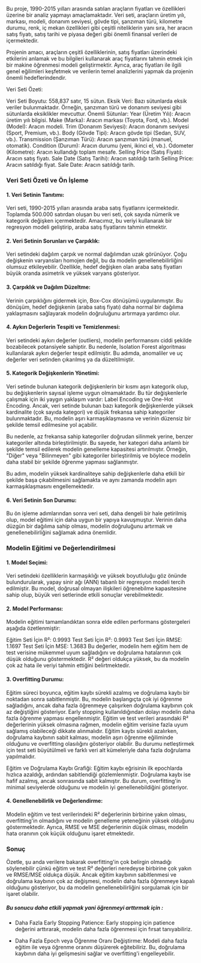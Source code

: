 Bu proje, 1990-2015 yılları arasında satılan araçların fiyatları ve özellikleri üzerine bir analiz yapmayı amaçlamaktadır. Veri seti, araçların üretim yılı, markası, modeli, donanım seviyesi, gövde tipi, şanzıman türü, kilometre durumu, renk, iç mekan özellikleri gibi çeşitli niteliklerin yanı sıra, her aracın satış fiyatı, satış tarihi ve piyasa değeri gibi önemli finansal verileri de içermektedir.

Projenin amacı, araçların çeşitli özelliklerinin, satış fiyatları üzerindeki etkilerini anlamak ve bu bilgileri kullanarak araç fiyatlarını tahmin etmek için bir makine öğrenmesi modeli geliştirmektir. Ayrıca, araç fiyatları ile ilgili genel eğilimleri keşfetmek ve verilerin temel analizlerini yapmak da projenin önemli hedeflerindendir.




Veri Seti Özeti:

Veri Seti Boyutu: 558,837 satır, 15 sütun.
Eksik Veri: Bazı sütunlarda eksik veriler bulunmaktadır. Örneğin, şanzıman türü ve donanım seviyesi gibi sütunlarda eksiklikler mevcuttur.
Önemli Sütunlar:
Year (Üretim Yılı): Aracın üretim yılı bilgisi.
Make (Marka): Aracın markası (Toyota, Ford, vb.).
Model (Model): Aracın modeli.
Trim (Donanım Seviyesi): Aracın donanım seviyesi (Sport, Premium, vb.).
Body (Gövde Tipi): Aracın gövde tipi (Sedan, SUV, vb.).
Transmission (Şanzıman Türü): Aracın şanzıman türü (manuel, otomatik).
Condition (Durum): Aracın durumu (yeni, ikinci el, vb.).
Odometer (Kilometre): Aracın kullandığı toplam mesafe.
Selling Price (Satış Fiyatı): Aracın satış fiyatı.
Sale Date (Satış Tarihi): Aracın satıldığı tarih
Selling Price: Aracın satıldığı fiyat.
Sale Date: Aracın satıldığı tarih.


### Veri Seti Özeti ve Ön İşleme
#### 1. Veri Setinin Tanıtımı:
Veri seti, 1990-2015 yılları arasında araba satış fiyatlarını içermektedir. Toplamda 500.000 satırdan oluşan bu veri seti, çok sayıda nümerik ve kategorik değişken içermektedir. Amacımız, bu veriyi kullanarak bir regresyon modeli geliştirip, araba satış fiyatlarını tahmin etmektir.

#### 2. Veri Setinin Sorunları ve Çarpıklık:
Veri setindeki dağılım çarpık ve normal dağılımdan uzak görünüyor. Çoğu değişkenin varyansları homojen değil, bu da modelin genellenebilirliğini olumsuz etkileyebilir. Özellikle, hedef değişken olan araba satış fiyatları büyük oranda asimetrik ve yüksek varyans gösteriyor.

#### 3. Çarpıklık ve Dağılım Düzeltme:
Verinin çarpıklığını gidermek için, Box-Cox dönüşümü uygulanmıştır. Bu dönüşüm, hedef değişkenin (araba satış fiyatı) daha normal bir dağılıma yaklaşmasını sağlayarak modelin doğruluğunu artırmaya yardımcı olur.

#### 4. Aykırı Değerlerin Tespiti ve Temizlenmesi:
Veri setindeki aykırı değerler (outliers), modelin performansını ciddi şekilde bozabilecek potansiyele sahiptir. Bu nedenle, Isolation Forest algoritması kullanılarak aykırı değerler tespit edilmiştir. Bu adımda, anomaliler ve uç değerler veri setinden çıkarılmış ya da düzeltilmiştir.

#### 5. Kategorik Değişkenlerin Yönetimi:
Veri setinde bulunan kategorik değişkenlerin bir kısmı aşırı kategorik olup, bu değişkenlerin sayısal işleme uygun olmamaktadır. Bu tür değişkenlerle çalışmak için iki yaygın yaklaşım vardır: Label Encoding ve One-Hot Encoding. Ancak, veri setinde bulunan bazı kategorik değişkenlerde yüksek kardinalite (çok sayıda kategori) ve düşük frekansa sahip kategoriler bulunmaktadır. Bu, modelin aşırı karmaşıklaşmasına ve verinin düzensiz bir şekilde temsil edilmesine yol açabilir.

Bu nedenle, az frekansa sahip kategoriler doğrudan silinmek yerine, benzer kategoriler altında birleştirilmiştir. Bu sayede, her kategori daha anlamlı bir şekilde temsil edilerek modelin genelleme kapasitesi artırılmıştır. Örneğin, "Diğer" veya "Bilinmeyen" gibi kategoriler birleştirilmiş ve böylece modelin daha stabil bir şekilde öğrenme yapması sağlanmıştır.

Bu adım, modelin yüksek kardinaliteye sahip değişkenlerle daha etkili bir şekilde başa çıkabilmesini sağlamakta ve aynı zamanda modelin aşırı karmaşıklaşmasını engellemektedir.

#### 6. Veri Setinin Son Durumu:
Bu ön işleme adımlarından sonra veri seti, daha dengeli bir hale getirilmiş olup, model eğitimi için daha uygun bir yapıya kavuşmuştur. Verinin daha düzgün bir dağılıma sahip olması, modelin doğruluğunu artırmak ve genellenebilirliğini sağlamak adına önemlidir.

### Modelin Eğitimi ve Değerlendirilmesi

#### 1. Model Seçimi:
Veri setindeki özelliklerin karmaşıklığı ve yüksek boyutluluğu göz önünde bulundurularak, yapay sinir ağı (ANN) tabanlı bir regresyon modeli tercih edilmiştir. Bu model, doğrusal olmayan ilişkileri öğrenebilme kapasitesine sahip olup, büyük veri setlerinde etkili sonuçlar verebilmektedir.

#### 2. Model Performansı:
Modelin eğitimi tamamlandıktan sonra elde edilen performans göstergeleri aşağıda özetlenmiştir:

Eğitim Seti İçin R²: 0.9993
Test Seti İçin R²: 0.9993
Test Seti İçin RMSE: 1.1697
Test Seti İçin MSE: 1.3683
Bu değerler, modelin hem eğitim hem de test verisine mükemmel uyum sağladığını ve doğrulama hatalarının çok düşük olduğunu göstermektedir. R² değeri oldukça yüksek, bu da modelin çok az hata ile veriyi tahmin ettiğini belirtmektedir.

#### 3. Overfitting Durumu:
Eğitim süreci boyunca, eğitim kaybı sürekli azalmış ve doğrulama kaybı bir noktadan sonra sabitlenmiştir. Bu, modelin başlangıçta çok iyi öğrenme sağladığını, ancak daha fazla öğrenmeye çalışırken doğrulama kaybının çok az değiştiğini gösteriyor. Early stopping kullanıldığından dolayı modelin daha fazla öğrenme yapması engellenmiştir.
Eğitim ve test verileri arasındaki R² değerlerinin yüksek olmasına rağmen, modelin eğitim verisine fazla uyum sağlamış olabileceği dikkate alınmalıdır. Eğitim kaybı sürekli azalırken, doğrulama kaybının sabit kalması, modelin aşırı öğrenme eğiliminde olduğunu ve overfitting olasılığını gösteriyor olabilir. Bu durumu netleştirmek için test seti büyütülmeli ve farklı veri alt kümeleriyle daha fazla doğrulama yapılmalıdır.

Eğitim ve Doğrulama Kaybı Grafiği: Eğitim kaybı eğrisinin ilk epochlarda hızlıca azaldığı, ardından sabitlendiği gözlemlenmiştir. Doğrulama kaybı ise hafif azalmış, ancak sonrasında sabit kalmıştır. Bu durum, overfitting'in minimal seviyelerde olduğunu ve modelin iyi genellenebildiğini gösteriyor.
#### 4. Genellenebilirlik ve Değerlendirme:
Modelin eğitim ve test verilerindeki R² değerlerinin birbirine yakın olması, overfitting'in olmadığını ve modelin genelleme yeteneğinin yüksek olduğunu göstermektedir. Ayrıca, RMSE ve MSE değerlerinin düşük olması, modelin hata oranının çok küçük olduğunu işaret etmektedir.


### Sonuç
Özetle, şu anda verilere bakarak overfitting'in çok belirgin olmadığı söylenebilir çünkü eğitim ve test R² değerleri neredeyse birbirine çok yakın ve RMSE/MSE oldukça düşük. Ancak eğitim kaybının sabitlenmesi ve doğrulama kaybının çok az değişmesi, modelin daha fazla öğrenmeye kapalı olduğunu gösteriyor, bu da modelin genellenebilirliğini sorgulamak için bir işaret olabilir.

##### Bu sonucu daha etkili yapmak yani öğrenmeyi arttırmak için : 

 - Daha Fazla Early Stopping Patience: Early stopping için patience değerini arttırarak, modelin daha fazla öğrenmesi için fırsat tanıyabiliriz.

 - Daha Fazla Epoch veya Öğrenme Oranı Değiştirme: Modeli daha fazla eğitim ile veya öğrenme oranını düşürerek eğitebiliriz. Bu, doğrulama kaybının daha iyi gelişmesini sağlar ve overfitting'i engelleyebilir.



